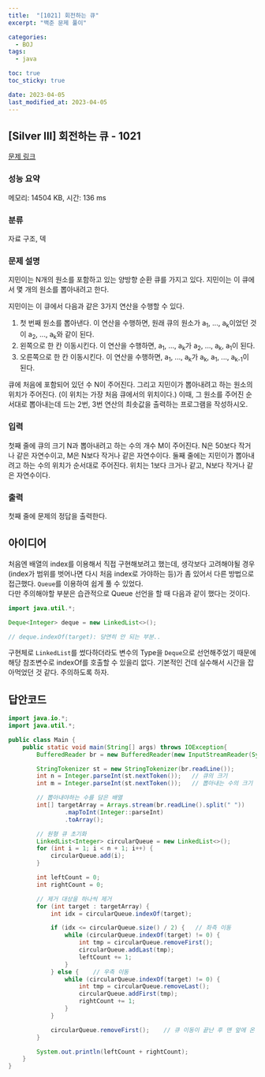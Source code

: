 ```yaml
---
title:  "[1021] 회전하는 큐"
excerpt: "백준 문제 풀이"

categories:
  - BOJ
tags:
  - java

toc: true
toc_sticky: true

date: 2023-04-05
last_modified_at: 2023-04-05
---
```

## [Silver III] 회전하는 큐 - 1021 

[문제 링크](https://www.acmicpc.net/problem/1021) 

### 성능 요약

메모리: 14504 KB, 시간: 136 ms

### 분류

자료 구조, 덱

### 문제 설명

<p>지민이는 N개의 원소를 포함하고 있는 양방향 순환 큐를 가지고 있다. 지민이는 이 큐에서 몇 개의 원소를 뽑아내려고 한다.</p>

<p>지민이는 이 큐에서 다음과 같은 3가지 연산을 수행할 수 있다.</p>

<ol>
	<li>첫 번째 원소를 뽑아낸다. 이 연산을 수행하면, 원래 큐의 원소가 a<sub>1</sub>, ..., a<sub>k</sub>이었던 것이 a<sub>2</sub>, ..., a<sub>k</sub>와 같이 된다.</li>
	<li>왼쪽으로 한 칸 이동시킨다. 이 연산을 수행하면, a<sub>1</sub>, ..., a<sub>k</sub>가 a<sub>2</sub>, ..., a<sub>k</sub>, a<sub>1</sub>이 된다.</li>
	<li>오른쪽으로 한 칸 이동시킨다. 이 연산을 수행하면, a<sub>1</sub>, ..., a<sub>k</sub>가 a<sub>k</sub>, a<sub>1</sub>, ..., a<sub>k-1</sub>이 된다.</li>
</ol>

<p>큐에 처음에 포함되어 있던 수 N이 주어진다. 그리고 지민이가 뽑아내려고 하는 원소의 위치가 주어진다. (이 위치는 가장 처음 큐에서의 위치이다.) 이때, 그 원소를 주어진 순서대로 뽑아내는데 드는 2번, 3번 연산의 최솟값을 출력하는 프로그램을 작성하시오.</p>

### 입력 

 <p>첫째 줄에 큐의 크기 N과 뽑아내려고 하는 수의 개수 M이 주어진다. N은 50보다 작거나 같은 자연수이고, M은 N보다 작거나 같은 자연수이다. 둘째 줄에는 지민이가 뽑아내려고 하는 수의 위치가 순서대로 주어진다. 위치는 1보다 크거나 같고, N보다 작거나 같은 자연수이다.</p>

### 출력 

 <p>첫째 줄에 문제의 정답을 출력한다.</p>

## 아이디어
처음엔 배열의 index를 이용해서 직접 구현해보려고 했는데, 생각보다 고려해야될 경우(index가 범위를 벗어나면 다시 처음 index로 가야하는 등)가 좀 있어서 다른 방법으로 접근했다.
`Queue`를 이용하여 쉽게 풀 수 있었다.  
다만 주의해야할 부분은 습관적으로 Queue 선언을 할 때 다음과 같이 했다는 것이다.  

```java
import java.util.*;

Deque<Integer> deque = new LinkedList<>();

// deque.indexOf(target): 당연히 안 되는 부분..
```

구현체로 `LinkedList`를 썼다하더라도 변수의 Type을 `Deque`으로 선언해주었기 때문에 해당 참조변수로 indexOf를 호출할 수 있을리 없다. 기본적인 건데 실수해서 시간을 잡아먹었던 것 같다. 주의하도록 하자.  


## 답안코드
```java
import java.io.*;
import java.util.*;

public class Main {
    public static void main(String[] args) throws IOException{
        BufferedReader br = new BufferedReader(new InputStreamReader(System.in));

        StringTokenizer st = new StringTokenizer(br.readLine());
        int n = Integer.parseInt(st.nextToken());   // 큐의 크기
        int m = Integer.parseInt(st.nextToken());   // 뽑아내는 수의 크기

        // 뽑아내야하는 수를 담은 배열
        int[] targetArray = Arrays.stream(br.readLine().split(" "))
                .mapToInt(Integer::parseInt)
                .toArray();

        // 원형 큐 초기화
        LinkedList<Integer> circularQueue = new LinkedList<>();
        for (int i = 1; i < n + 1; i++) {
            circularQueue.add(i);
        }

        int leftCount = 0;
        int rightCount = 0;

        // 제거 대상을 하나씩 제거
        for (int target : targetArray) {
            int idx = circularQueue.indexOf(target);

            if (idx <= circularQueue.size() / 2) {   // 좌측 이동
                while (circularQueue.indexOf(target) != 0) {
                    int tmp = circularQueue.removeFirst();
                    circularQueue.addLast(tmp);
                    leftCount += 1;
                }
            } else {    // 우측 이동
                while (circularQueue.indexOf(target) != 0) {
                    int tmp = circularQueue.removeLast();
                    circularQueue.addFirst(tmp);
                    rightCount += 1;
                }
            }

            circularQueue.removeFirst();    // 큐 이동이 끝난 후 맨 앞에 온 target을 제거
        }

        System.out.println(leftCount + rightCount);
    }
}
```
